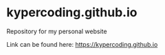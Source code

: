 # kypercoding.github.io
Repository for my personal website

Link can be found here: https://kypercoding.github.io
